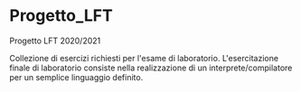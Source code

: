 # Progetto_LFT
Progetto LFT 2020/2021

Collezione di esercizi richiesti per l'esame di laboratorio. L'esercitazione finale di laboratorio consiste nella realizzazione di un interprete/compilatore per un semplice linguaggio definito.
